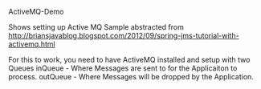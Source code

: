 ActiveMQ-Demo

Shows setting up Active MQ
Sample abstracted from http://briansjavablog.blogspot.com/2012/09/spring-jms-tutorial-with-activemq.html

For this to work, you need to have ActiveMQ installed and setup with two Queues 
	inQueue - Where Messages are sent to for the Applicaiton to process.
	outQueue - Where Messages will be dropped by the Application.